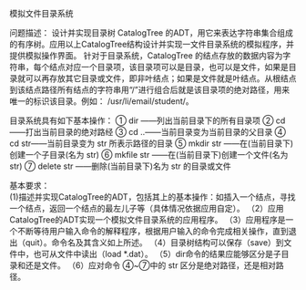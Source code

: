 模拟文件目录系统

问题描述： 
设计并实现目录树 CatalogTree 的ADT，用它来表达字符串集合组成的有序树。应用以上CatalogTree结构设计并实现一文件目录系统的模拟程序，并提供模拟操作界面。
针对于目录系统，CatalogTree 的结点存放的数据内容为字符串，每个结点对应一个目录项，该目录项可以是目录，也可以是文件，如果是目录就可以再存放其它目录或文件，即非叶结点；如果是文件就是叶结点。从根结点到该结点路径所有结点的字符串用“/”进行组合后就是该目录项的绝对路径，用来唯一的标识该目录。例如：
/usr/li/email/student/。 

目录系统具有如下基本操作： 
① dir ——列出当前目录下的所有目录项 
② cd ——打出当前目录的绝对路经 
③ cd ..——当前目录变为当前目录的父目录 
④ cd str——当前目录变为 str 所表示路径的目录 
⑤ mkdir str ——在(当前目录下)创建一个子目录(名为 str)
⑥ mkfile str ——在(当前目录下)创建一个文件(名为 str) 
⑦ delete str ——删除(当前目录下)名为 str 的目录或文件

基本要求：                                                                                                             
 (1)描述并实现CatalogTree的ADT，包括其上的基本操作：如插入一个结点，寻找一个结点，返回一个结点的最左儿子等（具体情况依据应用自定）。
（2）应用CatalogTree的ADT实现一个模拟文件目录系统的应用程序。
（3）应用程序是一个不断等待用户输入命令的解释程序，根据用户输入的命令完成相关操作，直到退出（quit）。命令名及其含义如上所述。 
（4）目录树结构可以保存（save）到文件中，也可从文件中读出（load *.dat）。
（5）dir命令的结果应能够区分是子目录和还是文件。
（6）应对命令 ④~⑦中的 str 区分是绝对路径，还是相对路径。
 
